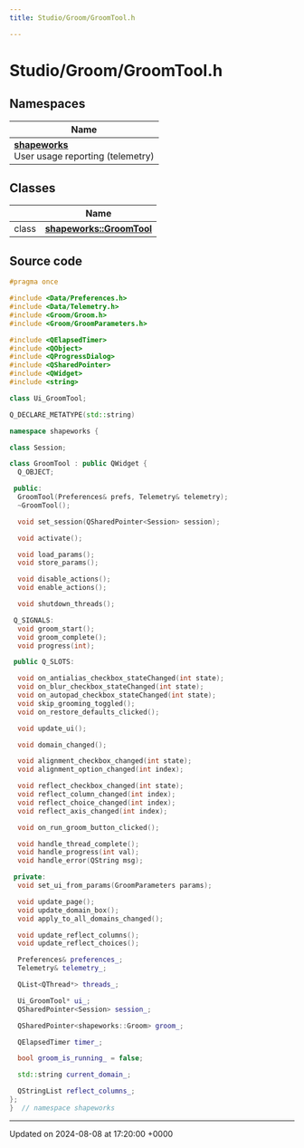 ```yaml
---
title: Studio/Groom/GroomTool.h

---
```


# Studio/Groom/GroomTool.h



## Namespaces

| Name           |
| -------------- |
| **[shapeworks](../Namespaces/namespaceshapeworks.md)** <br>User usage reporting (telemetry)  |

## Classes

|                | Name           |
| -------------- | -------------- |
| class | **[shapeworks::GroomTool](../Classes/classshapeworks_1_1GroomTool.md)**  |




## Source code

```cpp
#pragma once

#include <Data/Preferences.h>
#include <Data/Telemetry.h>
#include <Groom/Groom.h>
#include <Groom/GroomParameters.h>

#include <QElapsedTimer>
#include <QObject>
#include <QProgressDialog>
#include <QSharedPointer>
#include <QWidget>
#include <string>

class Ui_GroomTool;

Q_DECLARE_METATYPE(std::string)

namespace shapeworks {

class Session;

class GroomTool : public QWidget {
  Q_OBJECT;

 public:
  GroomTool(Preferences& prefs, Telemetry& telemetry);
  ~GroomTool();

  void set_session(QSharedPointer<Session> session);

  void activate();

  void load_params();
  void store_params();

  void disable_actions();
  void enable_actions();

  void shutdown_threads();

 Q_SIGNALS:
  void groom_start();
  void groom_complete();
  void progress(int);

 public Q_SLOTS:

  void on_antialias_checkbox_stateChanged(int state);
  void on_blur_checkbox_stateChanged(int state);
  void on_autopad_checkbox_stateChanged(int state);
  void skip_grooming_toggled();
  void on_restore_defaults_clicked();

  void update_ui();

  void domain_changed();

  void alignment_checkbox_changed(int state);
  void alignment_option_changed(int index);

  void reflect_checkbox_changed(int state);
  void reflect_column_changed(int index);
  void reflect_choice_changed(int index);
  void reflect_axis_changed(int index);

  void on_run_groom_button_clicked();

  void handle_thread_complete();
  void handle_progress(int val);
  void handle_error(QString msg);

 private:
  void set_ui_from_params(GroomParameters params);

  void update_page();
  void update_domain_box();
  void apply_to_all_domains_changed();

  void update_reflect_columns();
  void update_reflect_choices();

  Preferences& preferences_;
  Telemetry& telemetry_;

  QList<QThread*> threads_;

  Ui_GroomTool* ui_;
  QSharedPointer<Session> session_;

  QSharedPointer<shapeworks::Groom> groom_;

  QElapsedTimer timer_;

  bool groom_is_running_ = false;

  std::string current_domain_;

  QStringList reflect_columns_;
};
}  // namespace shapeworks
```


-------------------------------

Updated on 2024-08-08 at 17:20:00 +0000
